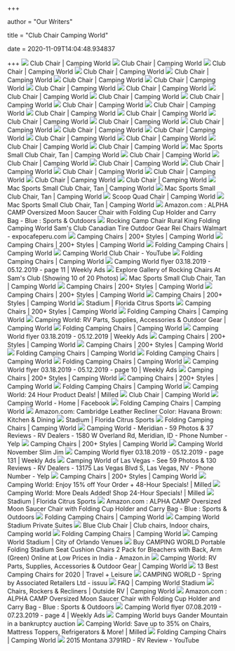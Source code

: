 +++
        
author = "Our Writers"
        
title = "Club Chair Camping World"
        
date = 2020-11-09T14:04:48.934837
        
+++
[ ![](https://www.campingworld.com/dw/image/v2/BCJK_PRD/on/demandware.static/-/Sites-global-master-catalog/default/dw59f500d7/images/large/623443_BRWN_1.jpg?sw=1350&sh=1000&sm=fit)](https://www.campingworld.com/dw/image/v2/BCJK_PRD/on/demandware.static/-/Sites-global-master-catalog/default/dw59f500d7/images/large/623443_BRWN_1.jpg?sw=1350&sh=1000&sm=fit) Club Chair | Camping World
[ ![](https://www.campingworld.com/dw/image/v2/BCJK_PRD/on/demandware.static/-/Sites-global-master-catalog/default/dw022025c1/images/large/623443_TAN_1.jpg?sw=1350&sh=1000&sm=fit)](https://www.campingworld.com/dw/image/v2/BCJK_PRD/on/demandware.static/-/Sites-global-master-catalog/default/dw022025c1/images/large/623443_TAN_1.jpg?sw=1350&sh=1000&sm=fit) Club Chair | Camping World
[ ![](https://www.campingworld.com/dw/image/v2/BCJK_PRD/on/demandware.static/-/Sites-global-master-catalog/default/dw5bf5eb35/images/large/623443_GGRR_1.jpg?sw=1350&sh=1000&sm=fit)](https://www.campingworld.com/dw/image/v2/BCJK_PRD/on/demandware.static/-/Sites-global-master-catalog/default/dw5bf5eb35/images/large/623443_GGRR_1.jpg?sw=1350&sh=1000&sm=fit) Club Chair | Camping World
[ ![](https://www.campingworld.com/dw/image/v2/BCJK_PRD/on/demandware.static/-/Sites-global-master-catalog/default/dwe7fc1030/images/large/623443_BRWN_2.jpg?sw=1350&sh=1000&sm=fit)](https://www.campingworld.com/dw/image/v2/BCJK_PRD/on/demandware.static/-/Sites-global-master-catalog/default/dwe7fc1030/images/large/623443_BRWN_2.jpg?sw=1350&sh=1000&sm=fit) Club Chair | Camping World
[ ![](https://www.campingworld.com/dw/image/v2/BCJK_PRD/on/demandware.static/-/Sites-global-master-catalog/default/dw6a6948a8/images/large/623443_GGRR_2.jpg?sw=1350&sh=1000&sm=fit)](https://www.campingworld.com/dw/image/v2/BCJK_PRD/on/demandware.static/-/Sites-global-master-catalog/default/dw6a6948a8/images/large/623443_GGRR_2.jpg?sw=1350&sh=1000&sm=fit) Club Chair | Camping World
[ ![](https://www.campingworld.com/dw/image/v2/BCJK_PRD/on/demandware.static/-/Sites-global-master-catalog/default/dw79ff0ae6/images/large/623443_NAVY_1.jpg?sw=1350&sh=1000&sm=fit)](https://www.campingworld.com/dw/image/v2/BCJK_PRD/on/demandware.static/-/Sites-global-master-catalog/default/dw79ff0ae6/images/large/623443_NAVY_1.jpg?sw=1350&sh=1000&sm=fit) Club Chair | Camping World
[ ![](https://www.campingworld.com/dw/image/v2/BCJK_PRD/on/demandware.static/-/Sites-global-master-catalog/default/dw730a0831/images/large/623443_BRWN_6.jpg?sw=1350&sh=1000&sm=fit)](https://www.campingworld.com/dw/image/v2/BCJK_PRD/on/demandware.static/-/Sites-global-master-catalog/default/dw730a0831/images/large/623443_BRWN_6.jpg?sw=1350&sh=1000&sm=fit) Club Chair | Camping World
[ ![](https://www.campingworld.com/dw/image/v2/BCJK_PRD/on/demandware.static/-/Sites-global-master-catalog/default/dw3d6980c0/images/large/623443_BRWN_4.jpg?sw=1350&sh=1000&sm=fit)](https://www.campingworld.com/dw/image/v2/BCJK_PRD/on/demandware.static/-/Sites-global-master-catalog/default/dw3d6980c0/images/large/623443_BRWN_4.jpg?sw=1350&sh=1000&sm=fit) Club Chair | Camping World
[ ![](https://www.campingworld.com/dw/image/v2/BCJK_PRD/on/demandware.static/-/Sites-global-master-catalog/default/dw375e4442/images/large/623443_BRWN_8.jpg?sw=1350&sh=1000&sm=fit)](https://www.campingworld.com/dw/image/v2/BCJK_PRD/on/demandware.static/-/Sites-global-master-catalog/default/dw375e4442/images/large/623443_BRWN_8.jpg?sw=1350&sh=1000&sm=fit) Club Chair | Camping World
[ ![](https://www.campingworld.com/dw/image/v2/BCJK_PRD/on/demandware.static/-/Sites-global-master-catalog/default/dw1173c840/images/large/623443_GGRR_3.jpg?sw=1350&sh=1000&sm=fit)](https://www.campingworld.com/dw/image/v2/BCJK_PRD/on/demandware.static/-/Sites-global-master-catalog/default/dw1173c840/images/large/623443_GGRR_3.jpg?sw=1350&sh=1000&sm=fit) Club Chair | Camping World
[ ![](https://www.campingworld.com/dw/image/v2/BCJK_PRD/on/demandware.static/-/Sites-global-master-catalog/default/dw4a2ba415/images/large/623443_GREE_3.jpg?sw=1350&sh=1000&sm=fit)](https://www.campingworld.com/dw/image/v2/BCJK_PRD/on/demandware.static/-/Sites-global-master-catalog/default/dw4a2ba415/images/large/623443_GREE_3.jpg?sw=1350&sh=1000&sm=fit) Club Chair | Camping World
[ ![](https://www.campingworld.com/dw/image/v2/BCJK_PRD/on/demandware.static/-/Sites-global-master-catalog/default/dw8b4c5bc7/images/large/623443_NAVY_4.jpg?sw=1350&sh=1000&sm=fit)](https://www.campingworld.com/dw/image/v2/BCJK_PRD/on/demandware.static/-/Sites-global-master-catalog/default/dw8b4c5bc7/images/large/623443_NAVY_4.jpg?sw=1350&sh=1000&sm=fit) Club Chair | Camping World
[ ![](https://www.campingworld.com/dw/image/v2/BCJK_PRD/on/demandware.static/-/Sites-global-master-catalog/default/dw1227d55a/images/large/623443_GGRR_6.jpg?sw=1350&sh=1000&sm=fit)](https://www.campingworld.com/dw/image/v2/BCJK_PRD/on/demandware.static/-/Sites-global-master-catalog/default/dw1227d55a/images/large/623443_GGRR_6.jpg?sw=1350&sh=1000&sm=fit) Club Chair | Camping World
[ ![](https://www.campingworld.com/dw/image/v2/BCJK_PRD/on/demandware.static/-/Sites-global-master-catalog/default/dwdf49f18f/images/large/623443_NAVY_3.jpg?sw=1350&sh=1000&sm=fit)](https://www.campingworld.com/dw/image/v2/BCJK_PRD/on/demandware.static/-/Sites-global-master-catalog/default/dwdf49f18f/images/large/623443_NAVY_3.jpg?sw=1350&sh=1000&sm=fit) Club Chair | Camping World
[ ![](https://www.campingworld.com/dw/image/v2/BCJK_PRD/on/demandware.static/-/Sites-global-master-catalog/default/dw9806dd27/images/large/623443_BRWN_7.jpg?sw=1350&sh=1000&sm=fit)](https://www.campingworld.com/dw/image/v2/BCJK_PRD/on/demandware.static/-/Sites-global-master-catalog/default/dw9806dd27/images/large/623443_BRWN_7.jpg?sw=1350&sh=1000&sm=fit) Club Chair | Camping World
[ ![](https://www.campingworld.com/dw/image/v2/BCJK_PRD/on/demandware.static/-/Sites-global-master-catalog/default/dw08369fd6/images/large/623443_GREE_2.jpg?sw=1350&sh=1000&sm=fit)](https://www.campingworld.com/dw/image/v2/BCJK_PRD/on/demandware.static/-/Sites-global-master-catalog/default/dw08369fd6/images/large/623443_GREE_2.jpg?sw=1350&sh=1000&sm=fit) Club Chair | Camping World
[ ![](https://www.campingworld.com/dw/image/v2/BCJK_PRD/on/demandware.static/-/Sites-global-master-catalog/default/dw8c6056f9/images/large/623443_GGRR_9.jpg?sw=1350&sh=1000&sm=fit)](https://www.campingworld.com/dw/image/v2/BCJK_PRD/on/demandware.static/-/Sites-global-master-catalog/default/dw8c6056f9/images/large/623443_GGRR_9.jpg?sw=1350&sh=1000&sm=fit) Club Chair | Camping World
[ ![](https://www.campingworld.com/dw/image/v2/BCJK_PRD/on/demandware.static/-/Sites-global-master-catalog/default/dwf4f47169/images/large/623443_BRWN_5.jpg?sw=1350&sh=1000&sm=fit)](https://www.campingworld.com/dw/image/v2/BCJK_PRD/on/demandware.static/-/Sites-global-master-catalog/default/dwf4f47169/images/large/623443_BRWN_5.jpg?sw=1350&sh=1000&sm=fit) Club Chair | Camping World
[ ![](https://www.campingworld.com/dw/image/v2/BCJK_PRD/on/demandware.static/-/Sites-global-master-catalog/default/dw43d37d2e/images/large/623443_GGRR_7.jpg?sw=1350&sh=1000&sm=fit)](https://www.campingworld.com/dw/image/v2/BCJK_PRD/on/demandware.static/-/Sites-global-master-catalog/default/dw43d37d2e/images/large/623443_GGRR_7.jpg?sw=1350&sh=1000&sm=fit) Club Chair | Camping World
[ ![](https://www.campingworld.com/dw/image/v2/BCJK_PRD/on/demandware.static/-/Sites-global-master-catalog/default/dw4b1159b4/images/large/623443_GGRR_8.jpg?sw=1350&sh=1000&sm=fit)](https://www.campingworld.com/dw/image/v2/BCJK_PRD/on/demandware.static/-/Sites-global-master-catalog/default/dw4b1159b4/images/large/623443_GGRR_8.jpg?sw=1350&sh=1000&sm=fit) Club Chair | Camping World
[ ![](https://www.campingworld.com/dw/image/v2/BCJK_PRD/on/demandware.static/-/Sites-global-master-catalog/default/dw5861e94f/images/large/623443_GREE_7.jpg?sw=1350&sh=1000&sm=fit)](https://www.campingworld.com/dw/image/v2/BCJK_PRD/on/demandware.static/-/Sites-global-master-catalog/default/dw5861e94f/images/large/623443_GREE_7.jpg?sw=1350&sh=1000&sm=fit) Club Chair | Camping World
[ ![](https://www.campingworld.com/dw/image/v2/BCJK_PRD/on/demandware.static/-/Sites-global-master-catalog/default/dw9778bb66/images/large/623443_GGRR_10.jpg?sw=1350&sh=1000&sm=fit)](https://www.campingworld.com/dw/image/v2/BCJK_PRD/on/demandware.static/-/Sites-global-master-catalog/default/dw9778bb66/images/large/623443_GGRR_10.jpg?sw=1350&sh=1000&sm=fit) Club Chair | Camping World
[ ![](https://www.campingworld.com/dw/image/v2/BCJK_PRD/on/demandware.static/-/Sites-global-master-catalog/default/dw6b85352c/images/large/623443_NAVY_5.jpg?sw=1350&sh=1000&sm=fit)](https://www.campingworld.com/dw/image/v2/BCJK_PRD/on/demandware.static/-/Sites-global-master-catalog/default/dw6b85352c/images/large/623443_NAVY_5.jpg?sw=1350&sh=1000&sm=fit) Club Chair | Camping World
[ ![](https://www.campingworld.com/dw/image/v2/BCJK_PRD/on/demandware.static/-/Sites-global-master-catalog/default/dwd7a716cc/images/large/623443_NAVY_6.jpg?sw=1350&sh=1000&sm=fit)](https://www.campingworld.com/dw/image/v2/BCJK_PRD/on/demandware.static/-/Sites-global-master-catalog/default/dwd7a716cc/images/large/623443_NAVY_6.jpg?sw=1350&sh=1000&sm=fit) Club Chair | Camping World
[ ![](https://www.campingworld.com/dw/image/v2/BCJK_PRD/on/demandware.static/-/Sites-global-master-catalog/default/dw8b2d96b7/images/large/623443_GREE_8.jpg?sw=1350&sh=1000&sm=fit)](https://www.campingworld.com/dw/image/v2/BCJK_PRD/on/demandware.static/-/Sites-global-master-catalog/default/dw8b2d96b7/images/large/623443_GREE_8.jpg?sw=1350&sh=1000&sm=fit) Club Chair | Camping World
[ ![](https://www.campingworld.com/dw/image/v2/BCJK_PRD/on/demandware.static/-/Sites-global-master-catalog/default/dw699a042a/images/large/623472_TAN_1.jpg?sw=600&sh=600&sm=fit)](https://www.campingworld.com/dw/image/v2/BCJK_PRD/on/demandware.static/-/Sites-global-master-catalog/default/dw699a042a/images/large/623472_TAN_1.jpg?sw=600&sh=600&sm=fit) Mac Sports Small Club Chair, Tan | Camping World
[ ![](https://www.campingworld.com/dw/image/v2/BCJK_PRD/on/demandware.static/-/Sites-global-master-catalog/default/dweaf36123/images/large/623443_BRWN_9.jpg?sw=1350&sh=1000&sm=fit)](https://www.campingworld.com/dw/image/v2/BCJK_PRD/on/demandware.static/-/Sites-global-master-catalog/default/dweaf36123/images/large/623443_BRWN_9.jpg?sw=1350&sh=1000&sm=fit) Club Chair | Camping World
[ ![](https://www.campingworld.com/dw/image/v2/BCJK_PRD/on/demandware.static/-/Sites-global-master-catalog/default/dw8e481f28/images/large/623443_GGRR_5.jpg?sw=1350&sh=1000&sm=fit)](https://www.campingworld.com/dw/image/v2/BCJK_PRD/on/demandware.static/-/Sites-global-master-catalog/default/dw8e481f28/images/large/623443_GGRR_5.jpg?sw=1350&sh=1000&sm=fit) Club Chair | Camping World
[ ![](https://www.campingworld.com/dw/image/v2/BCJK_PRD/on/demandware.static/-/Sites-global-master-catalog/default/dw012947c1/images/large/623443_BRWN_3.jpg?sw=1350&sh=1000&sm=fit)](https://www.campingworld.com/dw/image/v2/BCJK_PRD/on/demandware.static/-/Sites-global-master-catalog/default/dw012947c1/images/large/623443_BRWN_3.jpg?sw=1350&sh=1000&sm=fit) Club Chair | Camping World
[ ![](https://www.campingworld.com/dw/image/v2/BCJK_PRD/on/demandware.static/-/Sites-global-master-catalog/default/dw1b4dd30e/images/large/623443_GREE_4.jpg?sw=1350&sh=1000&sm=fit)](https://www.campingworld.com/dw/image/v2/BCJK_PRD/on/demandware.static/-/Sites-global-master-catalog/default/dw1b4dd30e/images/large/623443_GREE_4.jpg?sw=1350&sh=1000&sm=fit) Club Chair | Camping World
[ ![](https://www.campingworld.com/dw/image/v2/BCJK_PRD/on/demandware.static/-/Sites-global-master-catalog/default/dwdbacbace/images/large/623443_GGRR_4.jpg?sw=1350&sh=1000&sm=fit)](https://www.campingworld.com/dw/image/v2/BCJK_PRD/on/demandware.static/-/Sites-global-master-catalog/default/dwdbacbace/images/large/623443_GGRR_4.jpg?sw=1350&sh=1000&sm=fit) Club Chair | Camping World
[ ![](https://www.campingworld.com/dw/image/v2/BCJK_PRD/on/demandware.static/-/Sites-global-master-catalog/default/dwb11db39f/images/large/623443_GREE_6.jpg?sw=1350&sh=1000&sm=fit)](https://www.campingworld.com/dw/image/v2/BCJK_PRD/on/demandware.static/-/Sites-global-master-catalog/default/dwb11db39f/images/large/623443_GREE_6.jpg?sw=1350&sh=1000&sm=fit) Club Chair | Camping World
[ ![](https://www.campingworld.com/dw/image/v2/BCJK_PRD/on/demandware.static/-/Sites-global-master-catalog/default/dwaf37804f/images/large/623443_TAN_2.jpg?sw=1350&sh=1000&sm=fit)](https://www.campingworld.com/dw/image/v2/BCJK_PRD/on/demandware.static/-/Sites-global-master-catalog/default/dwaf37804f/images/large/623443_TAN_2.jpg?sw=1350&sh=1000&sm=fit) Club Chair | Camping World
[ ![](https://www.campingworld.com/dw/image/v2/BCJK_PRD/on/demandware.static/-/Sites-global-master-catalog/default/dw014d3854/images/large/623443_GREE_5.jpg?sw=1350&sh=1000&sm=fit)](https://www.campingworld.com/dw/image/v2/BCJK_PRD/on/demandware.static/-/Sites-global-master-catalog/default/dw014d3854/images/large/623443_GREE_5.jpg?sw=1350&sh=1000&sm=fit) Club Chair | Camping World
[ ![](https://www.campingworld.com/dw/image/v2/BCJK_PRD/on/demandware.static/-/Sites-global-master-catalog/default/dwcc6fcc47/images/large/623472_TAN_2.jpg?sw=1350&sh=1000&sm=fit)](https://www.campingworld.com/dw/image/v2/BCJK_PRD/on/demandware.static/-/Sites-global-master-catalog/default/dwcc6fcc47/images/large/623472_TAN_2.jpg?sw=1350&sh=1000&sm=fit) Mac Sports Small Club Chair, Tan | Camping World
[ ![](https://www.campingworld.com/dw/image/v2/BCJK_PRD/on/demandware.static/-/Sites-global-master-catalog/default/dwcc6930cc/images/large/623472_TAN_3.jpg?sw=1350&sh=1000&sm=fit)](https://www.campingworld.com/dw/image/v2/BCJK_PRD/on/demandware.static/-/Sites-global-master-catalog/default/dwcc6930cc/images/large/623472_TAN_3.jpg?sw=1350&sh=1000&sm=fit) Mac Sports Small Club Chair, Tan | Camping World
[ ![](https://www.campingworld.com/dw/image/v2/BCJK_PRD/on/demandware.static/-/Sites-global-master-catalog/default/dw0825e9f3/images/large/278387_BLUEGRAY_1.jpg?sw=600&sh=600&sm=fit)](https://www.campingworld.com/dw/image/v2/BCJK_PRD/on/demandware.static/-/Sites-global-master-catalog/default/dw0825e9f3/images/large/278387_BLUEGRAY_1.jpg?sw=600&sh=600&sm=fit) Scoop Quad Chair | Camping World
[ ![](https://www.campingworld.com/dw/image/v2/BCJK_PRD/on/demandware.static/-/Sites-global-master-catalog/default/dw6d584538/images/large/623472_TAN_4.jpg?sw=1350&sh=1000&sm=fit)](https://www.campingworld.com/dw/image/v2/BCJK_PRD/on/demandware.static/-/Sites-global-master-catalog/default/dw6d584538/images/large/623472_TAN_4.jpg?sw=1350&sh=1000&sm=fit) Mac Sports Small Club Chair, Tan | Camping World
[ ![](https://images-na.ssl-images-amazon.com/images/I/81E9q7ORMcL._AC_SL1500_.jpg)](https://images-na.ssl-images-amazon.com/images/I/81E9q7ORMcL._AC_SL1500_.jpg) Amazon.com : ALPHA CAMP Oversized Moon Saucer Chair with Folding Cup Holder  and Carry Bag - Blue : Sports & Outdoors
[ ![](https://www.expocafeperu.com/w/2019/12/rocking-camp-chair-rural-king-folding-rocking-chair-camping-world-camping-rocking-chair-sams-club-rocking-camping-chair-canadian-tire.jpg)](https://www.expocafeperu.com/w/2019/12/rocking-camp-chair-rural-king-folding-rocking-chair-camping-world-camping-rocking-chair-sams-club-rocking-camping-chair-canadian-tire.jpg) Rocking Camp Chair Rural King Folding Camping World Sam's Club Canadian  Tire Outdoor Gear Rei Chairs Walmart - expocafeperu.com
[ ![](https://www.campingworld.com/dw/image/v2/BCJK_PRD/on/demandware.static/-/Sites-global-master-catalog/default/dwb18b0319/images/large/623470_GREE_1.jpg?sw=195&sh=195&sm=fit)](https://www.campingworld.com/dw/image/v2/BCJK_PRD/on/demandware.static/-/Sites-global-master-catalog/default/dwb18b0319/images/large/623470_GREE_1.jpg?sw=195&sh=195&sm=fit) Camping Chairs | 200+ Styles | Camping World
[ ![](https://www.campingworld.com/dw/image/v2/BCJK_PRD/on/demandware.static/-/Sites-global-master-catalog/default/dw54bfed54/images/large/669297_BLUE_1.jpg?sw=195&sh=195&sm=fit)](https://www.campingworld.com/dw/image/v2/BCJK_PRD/on/demandware.static/-/Sites-global-master-catalog/default/dw54bfed54/images/large/669297_BLUE_1.jpg?sw=195&sh=195&sm=fit) Camping Chairs | 200+ Styles | Camping World
[ ![](https://www.campingworld.com/dw/image/v2/BCJK_PRD/on/demandware.static/-/Sites-global-master-catalog/default/dwd9227fc2/images/large/623320_TAN_1.jpg?sw=195&sh=195&sm=fit)](https://www.campingworld.com/dw/image/v2/BCJK_PRD/on/demandware.static/-/Sites-global-master-catalog/default/dwd9227fc2/images/large/623320_TAN_1.jpg?sw=195&sh=195&sm=fit) Folding Camping Chairs | Camping World
[ ![](https://i.ytimg.com/vi/zwWDv_5YprA/hqdefault.jpg)](https://i.ytimg.com/vi/zwWDv_5YprA/hqdefault.jpg) Camping World Club Chair - YouTube
[ ![](https://www.campingworld.com/dw/image/v2/BCJK_PRD/on/demandware.static/-/Sites-global-master-catalog/default/dwc9d8f871/images/large/670143_BLUE_1.jpg?sw=195&sh=195&sm=fit)](https://www.campingworld.com/dw/image/v2/BCJK_PRD/on/demandware.static/-/Sites-global-master-catalog/default/dwc9d8f871/images/large/670143_BLUE_1.jpg?sw=195&sh=195&sm=fit) Folding Camping Chairs | Camping World
[ ![](https://weekly-ads.us/public/gimg/8/2/1/3/0/4/821304-900-100000.jpg)](https://weekly-ads.us/public/gimg/8/2/1/3/0/4/821304-900-100000.jpg) Camping World flyer 03.18.2019 - 05.12.2019 - page 11 | Weekly Ads
[ ![](https://www.drawzit.com/wp-content/uploads/2018/08/most-recent-summit-rocker-direcsource-ltd-100385-camping-world-within-rocking-chairs-at-sams-club.jpg)](https://www.drawzit.com/wp-content/uploads/2018/08/most-recent-summit-rocker-direcsource-ltd-100385-camping-world-within-rocking-chairs-at-sams-club.jpg) Explore Gallery of Rocking Chairs At Sam's Club (Showing 10 of 20 Photos)
[ ![](https://www.campingworld.com/dw/image/v2/BCJK_PRD/on/demandware.static/-/Sites-global-master-catalog/default/dw96fed714/images/large/623472_TAN_5.jpg?sw=1350&sh=1000&sm=fit)](https://www.campingworld.com/dw/image/v2/BCJK_PRD/on/demandware.static/-/Sites-global-master-catalog/default/dw96fed714/images/large/623472_TAN_5.jpg?sw=1350&sh=1000&sm=fit) Mac Sports Small Club Chair, Tan | Camping World
[ ![](https://www.campingworld.com/dw/image/v2/BCJK_PRD/on/demandware.static/-/Sites-global-master-catalog/default/dw3837b258/images/large/629913_CINNAMON_1.jpg?sw=195&sh=195&sm=fit)](https://www.campingworld.com/dw/image/v2/BCJK_PRD/on/demandware.static/-/Sites-global-master-catalog/default/dw3837b258/images/large/629913_CINNAMON_1.jpg?sw=195&sh=195&sm=fit) Camping Chairs | 200+ Styles | Camping World
[ ![](https://www.campingworld.com/dw/image/v2/BCJK_PRD/on/demandware.static/-/Sites-global-master-catalog/default/dwf90ac297/images/large/643991_BLUEGRAY_1.jpg?sw=195&sh=195&sm=fit)](https://www.campingworld.com/dw/image/v2/BCJK_PRD/on/demandware.static/-/Sites-global-master-catalog/default/dwf90ac297/images/large/643991_BLUEGRAY_1.jpg?sw=195&sh=195&sm=fit) Camping Chairs | 200+ Styles | Camping World
[ ![](https://www.campingworld.com/dw/image/v2/BCJK_PRD/on/demandware.static/-/Sites-global-master-catalog/default/dwdbae1012/images/large/623355_TAN_1.jpg?sw=195&sh=195&sm=fit)](https://www.campingworld.com/dw/image/v2/BCJK_PRD/on/demandware.static/-/Sites-global-master-catalog/default/dwdbae1012/images/large/623355_TAN_1.jpg?sw=195&sh=195&sm=fit) Camping Chairs | 200+ Styles | Camping World
[ ![](https://floridacitrussports.com/wp-content/uploads/2016/06/Camping-World-Stadium-Primary-PMS-2935-Blue_thumb-1024x512.jpg)](https://floridacitrussports.com/wp-content/uploads/2016/06/Camping-World-Stadium-Primary-PMS-2935-Blue_thumb-1024x512.jpg) Stadium | Florida Citrus Sports
[ ![](https://www.campingworld.com/dw/image/v2/BCJK_PRD/on/demandware.static/-/Sites-global-master-catalog/default/dw38f60cba/images/large/643990_1.jpg?sw=195&sh=195&sm=fit)](https://www.campingworld.com/dw/image/v2/BCJK_PRD/on/demandware.static/-/Sites-global-master-catalog/default/dw38f60cba/images/large/643990_1.jpg?sw=195&sh=195&sm=fit) Camping Chairs | 200+ Styles | Camping World
[ ![](https://www.campingworld.com/dw/image/v2/BCJK_PRD/on/demandware.static/-/Sites-global-master-catalog/default/dw7e7fc26f/images/large/643993_GREY_1.jpg?sw=195&sh=195&sm=fit)](https://www.campingworld.com/dw/image/v2/BCJK_PRD/on/demandware.static/-/Sites-global-master-catalog/default/dw7e7fc26f/images/large/643993_GREY_1.jpg?sw=195&sh=195&sm=fit) Folding Camping Chairs | Camping World
[ ![](https://www.campingworld.com/on/demandware.static/-/Sites-CampingWorld-Library/default/dwe0d70e52/images/landing-pages/Portal/051520/products-2.png)](https://www.campingworld.com/on/demandware.static/-/Sites-CampingWorld-Library/default/dwe0d70e52/images/landing-pages/Portal/051520/products-2.png) Camping World: RV Parts, Supplies, Accessories & Outdoor Gear | Camping  World
[ ![](https://www.campingworld.com/dw/image/v2/BCJK_PRD/on/demandware.static/-/Sites-global-master-catalog/default/dw1d8b4156/images/large/669285_OXBLOODNAVY_1.jpg?sw=195&sh=195&sm=fit)](https://www.campingworld.com/dw/image/v2/BCJK_PRD/on/demandware.static/-/Sites-global-master-catalog/default/dw1d8b4156/images/large/669285_OXBLOODNAVY_1.jpg?sw=195&sh=195&sm=fit) Folding Camping Chairs | Camping World
[ ![](https://weekly-ads.us/public/gimg/8/2/1/3/0/5/821305-900-100000.jpg)](https://weekly-ads.us/public/gimg/8/2/1/3/0/5/821305-900-100000.jpg) Camping World flyer 03.18.2019 - 05.12.2019 | Weekly Ads
[ ![](https://www.campingworld.com/dw/image/v2/BCJK_PRD/on/demandware.static/-/Sites-global-master-catalog/default/dw85aeba1f/images/large/629908_BLACKGRAY_1.jpg?sw=195&sh=195&sm=fit)](https://www.campingworld.com/dw/image/v2/BCJK_PRD/on/demandware.static/-/Sites-global-master-catalog/default/dw85aeba1f/images/large/629908_BLACKGRAY_1.jpg?sw=195&sh=195&sm=fit) Camping Chairs | 200+ Styles | Camping World
[ ![](https://www.campingworld.com/dw/image/v2/BCJK_PRD/on/demandware.static/-/Sites-global-master-catalog/default/dwe0d22497/images/large/670146_PINK_1.jpg?sw=195&sh=195&sm=fit)](https://www.campingworld.com/dw/image/v2/BCJK_PRD/on/demandware.static/-/Sites-global-master-catalog/default/dwe0d22497/images/large/670146_PINK_1.jpg?sw=195&sh=195&sm=fit) Camping Chairs | 200+ Styles | Camping World
[ ![](https://www.campingworld.com/dw/image/v2/BCJK_PRD/on/demandware.static/-/Sites-global-master-catalog/default/dw09b108af/images/large/118970_BLUEWHITE_1.jpg?sw=195&sh=195&sm=fit)](https://www.campingworld.com/dw/image/v2/BCJK_PRD/on/demandware.static/-/Sites-global-master-catalog/default/dw09b108af/images/large/118970_BLUEWHITE_1.jpg?sw=195&sh=195&sm=fit) Folding Camping Chairs | Camping World
[ ![](https://www.campingworld.com/dw/image/v2/BCJK_PRD/on/demandware.static/-/Sites-global-master-catalog/default/dw0e509897/images/large/651313_GREE_1.jpg?sw=195&sh=195&sm=fit)](https://www.campingworld.com/dw/image/v2/BCJK_PRD/on/demandware.static/-/Sites-global-master-catalog/default/dw0e509897/images/large/651313_GREE_1.jpg?sw=195&sh=195&sm=fit) Folding Camping Chairs | Camping World
[ ![](https://www.campingworld.com/dw/image/v2/BCJK_PRD/on/demandware.static/-/Sites-global-master-catalog/default/dw891fc175/images/large/623314_BLACKGRAY_1.jpg?sw=195&sh=195&sm=fit)](https://www.campingworld.com/dw/image/v2/BCJK_PRD/on/demandware.static/-/Sites-global-master-catalog/default/dw891fc175/images/large/623314_BLACKGRAY_1.jpg?sw=195&sh=195&sm=fit) Folding Camping Chairs | Camping World
[ ![](https://weekly-ads.us/public/gimg/8/2/1/3/0/3/821303-900-100000.jpg)](https://weekly-ads.us/public/gimg/8/2/1/3/0/3/821303-900-100000.jpg) Camping World flyer 03.18.2019 - 05.12.2019 - page 10 | Weekly Ads
[ ![](https://www.campingworld.com/dw/image/v2/BCJK_PRD/on/demandware.static/-/Sites-global-master-catalog/default/dw890e8756/images/large/644007_BLUE_1.jpg?sw=195&sh=195&sm=fit)](https://www.campingworld.com/dw/image/v2/BCJK_PRD/on/demandware.static/-/Sites-global-master-catalog/default/dw890e8756/images/large/644007_BLUE_1.jpg?sw=195&sh=195&sm=fit) Camping Chairs | 200+ Styles | Camping World
[ ![](https://www.campingworld.com/dw/image/v2/BCJK_PRD/on/demandware.static/-/Sites-global-master-catalog/default/dw7049f9a7/images/large/623349_BURG_1.jpg?sw=195&sh=195&sm=fit)](https://www.campingworld.com/dw/image/v2/BCJK_PRD/on/demandware.static/-/Sites-global-master-catalog/default/dw7049f9a7/images/large/623349_BURG_1.jpg?sw=195&sh=195&sm=fit) Camping Chairs | 200+ Styles | Camping World
[ ![](https://www.campingworld.com/dw/image/v2/BCJK_PRD/on/demandware.static/-/Sites-global-master-catalog/default/dw88b434aa/images/large/670173_NAVYTAN_1.jpg?sw=195&sh=195&sm=fit)](https://www.campingworld.com/dw/image/v2/BCJK_PRD/on/demandware.static/-/Sites-global-master-catalog/default/dw88b434aa/images/large/670173_NAVYTAN_1.jpg?sw=195&sh=195&sm=fit) Folding Camping Chairs | Camping World
[ ![](https://images.milled.com/2018-08-27/RXNUG78YVPtOQ0nk/c@2x.jpg)](https://images.milled.com/2018-08-27/RXNUG78YVPtOQ0nk/c@2x.jpg) Camping World: 24 Hour Product Deals! | Milled
[ ![](https://photos-us.bazaarvoice.com/photo/2/cGhvdG86Y2FtcGluZ3dvcmxk/dc9c5667-cc11-5b9a-b97d-404ef1bdd727)](https://photos-us.bazaarvoice.com/photo/2/cGhvdG86Y2FtcGluZ3dvcmxk/dc9c5667-cc11-5b9a-b97d-404ef1bdd727) Club Chair | Camping World
[ ![](https://lookaside.fbsbx.com/lookaside/crawler/media/?media_id=2807468889496820)](https://lookaside.fbsbx.com/lookaside/crawler/media/?media_id=2807468889496820) Camping World - Home | Facebook
[ ![](https://www.campingworld.com/dw/image/v2/BCJK_PRD/on/demandware.static/-/Sites-global-master-catalog/default/dwd9f73cda/images/large/669294_NAVYGRAY_1.jpg?sw=195&sh=195&sm=fit)](https://www.campingworld.com/dw/image/v2/BCJK_PRD/on/demandware.static/-/Sites-global-master-catalog/default/dwd9f73cda/images/large/669294_NAVYGRAY_1.jpg?sw=195&sh=195&sm=fit) Folding Camping Chairs | Camping World
[ ![](https://images-na.ssl-images-amazon.com/images/I/617KYtXXxVL._AC_SL1000_.jpg)](https://images-na.ssl-images-amazon.com/images/I/617KYtXXxVL._AC_SL1000_.jpg) Amazon.com: Cambridge Leather Recliner Color: Havana Brown: Kitchen & Dining
[ ![](https://floridacitrussports.com/wp-content/uploads/2019/10/2019-20-Camping-World-Stadium-Map_Icons_No-Key-600x598.png)](https://floridacitrussports.com/wp-content/uploads/2019/10/2019-20-Camping-World-Stadium-Map_Icons_No-Key-600x598.png) Stadium | Florida Citrus Sports
[ ![](https://www.campingworld.com/dw/image/v2/BCJK_PRD/on/demandware.static/-/Sites-global-master-catalog/default/dwccfc0b23/images/large/669290_BLUEGRAY_1.jpg?sw=195&sh=195&sm=fit)](https://www.campingworld.com/dw/image/v2/BCJK_PRD/on/demandware.static/-/Sites-global-master-catalog/default/dwccfc0b23/images/large/669290_BLUEGRAY_1.jpg?sw=195&sh=195&sm=fit) Folding Camping Chairs | Camping World
[ ![](https://s3-media3.fl.yelpcdn.com/bphoto/InHtS5rSQtQONlYNM-PG9w/ls.jpg)](https://s3-media3.fl.yelpcdn.com/bphoto/InHtS5rSQtQONlYNM-PG9w/ls.jpg) Camping World - Meridian - 59 Photos & 37 Reviews - RV Dealers - 1580 W  Overland Rd, Meridian, ID - Phone Number - Yelp
[ ![](https://www.campingworld.com/dw/image/v2/BCJK_PRD/on/demandware.static/-/Sites-global-master-catalog/default/dw420cba0f/images/large/629915_BLUE_1.jpg?sw=195&sh=195&sm=fit)](https://www.campingworld.com/dw/image/v2/BCJK_PRD/on/demandware.static/-/Sites-global-master-catalog/default/dw420cba0f/images/large/629915_BLUE_1.jpg?sw=195&sh=195&sm=fit) Camping Chairs | 200+ Styles | Camping World
[ ![](https://cloud.3dissue.com/101034/172727/201803/CW-NOV-SlimJim/files/assets/cover/1.jpg)](https://cloud.3dissue.com/101034/172727/201803/CW-NOV-SlimJim/files/assets/cover/1.jpg) Camping World November Slim Jim
[ ![](https://weekly-ads.us/public/gimg/8/2/1/4/2/4/821424-900-100000.jpg)](https://weekly-ads.us/public/gimg/8/2/1/4/2/4/821424-900-100000.jpg) Camping World flyer 03.18.2019 - 05.12.2019 - page 131 | Weekly Ads
[ ![](https://s3-media0.fl.yelpcdn.com/bphoto/Gh5PARFk-9cuejNSQZEa2Q/o.jpg)](https://s3-media0.fl.yelpcdn.com/bphoto/Gh5PARFk-9cuejNSQZEa2Q/o.jpg) Camping World of Las Vegas - See 59 Photos & 130 Reviews - RV Dealers -  13175 Las Vegas Blvd S, Las Vegas, NV - Phone Number - Yelp
[ ![](https://www.campingworld.com/dw/image/v2/BCJK_PRD/on/demandware.static/-/Sites-global-master-catalog/default/dw4975df6a/images/large/623486_BLUE_1.jpg?sw=195&sh=195&sm=fit)](https://www.campingworld.com/dw/image/v2/BCJK_PRD/on/demandware.static/-/Sites-global-master-catalog/default/dw4975df6a/images/large/623486_BLUE_1.jpg?sw=195&sh=195&sm=fit) Camping Chairs | 200+ Styles | Camping World
[ ![](https://images.milled.com/2019-06-03/bEkUT9P7I6-QaiBX/c@2x.jpg)](https://images.milled.com/2019-06-03/bEkUT9P7I6-QaiBX/c@2x.jpg) Camping World: Enjoy 15% off Your Order + 48-Hour Specials! | Milled
[ ![](https://images.milled.com/2019-04-26/_WGtb7ZFBPoCXARx/c@2x.jpg)](https://images.milled.com/2019-04-26/_WGtb7ZFBPoCXARx/c@2x.jpg) Camping World:  More Deals Added! Shop 24-Hour Specials! | Milled
[ ![](https://floridacitrussports.com/wp-content/uploads/2018/12/Virtual-Venue.jpg)](https://floridacitrussports.com/wp-content/uploads/2018/12/Virtual-Venue.jpg) Stadium | Florida Citrus Sports
[ ![](https://images-na.ssl-images-amazon.com/images/I/61AqgY%2BibqL._AC_SX679_.jpg)](https://images-na.ssl-images-amazon.com/images/I/61AqgY%2BibqL._AC_SX679_.jpg) Amazon.com : ALPHA CAMP Oversized Moon Saucer Chair with Folding Cup Holder  and Carry Bag - Blue : Sports & Outdoors
[ ![](https://www.campingworld.com/dw/image/v2/BCJK_PRD/on/demandware.static/-/Sites-global-master-catalog/default/dwf8e19cfd/images/large/211456_ORAN_3.jpg?sw=195&sh=195&sm=fit)](https://www.campingworld.com/dw/image/v2/BCJK_PRD/on/demandware.static/-/Sites-global-master-catalog/default/dwf8e19cfd/images/large/211456_ORAN_3.jpg?sw=195&sh=195&sm=fit) Folding Camping Chairs | Camping World
[ ![](https://s3.amazonaws.com/shcdn/suitehop/media/pvp/educational-sections/global-default/suite-details/img-teaser.jpg)](https://s3.amazonaws.com/shcdn/suitehop/media/pvp/educational-sections/global-default/suite-details/img-teaser.jpg) Camping World Stadium Private Suites
[ ![](https://i.pinimg.com/originals/03/af/d6/03afd6b425918e8d27ba8a65cabe0185.jpg)](https://i.pinimg.com/originals/03/af/d6/03afd6b425918e8d27ba8a65cabe0185.jpg) Blue Club Chair | Club chairs, Indoor chairs, Camping world
[ ![](https://www.campingworld.com/dw/image/v2/BCJK_PRD/on/demandware.static/-/Sites-global-master-catalog/default/dw126f5107/images/large/669284_BLUEGRAY_1.jpg?sw=195&sh=195&sm=fit)](https://www.campingworld.com/dw/image/v2/BCJK_PRD/on/demandware.static/-/Sites-global-master-catalog/default/dw126f5107/images/large/669284_BLUEGRAY_1.jpg?sw=195&sh=195&sm=fit) Folding Camping Chairs | Camping World
[ ![](http://www.cityoforlando.net/venues/wp-content/uploads/sites/2/2014/02/Orlando-City-3.8.15-MLS-season-opener-at-Citrus-Bowl.jpg)](http://www.cityoforlando.net/venues/wp-content/uploads/sites/2/2014/02/Orlando-City-3.8.15-MLS-season-opener-at-Citrus-Bowl.jpg) Camping World Stadium | City of Orlando Venues
[ ![](https://images-na.ssl-images-amazon.com/images/I/51dxOLURscL._SL1000_.jpg)](https://images-na.ssl-images-amazon.com/images/I/51dxOLURscL._SL1000_.jpg) Buy CAMPING WORLD Portable Folding Stadium Seat Cushion Chairs 2 Pack for  Bleachers with Back, Arm (Green) Online at Low Prices in India - Amazon.in
[ ![](https://www.campingworld.com/on/demandware.static/-/Sites-CampingWorld-Library/default/dw0aa06073/images/homepage/091620/ad-main-sm.jpg)](https://www.campingworld.com/on/demandware.static/-/Sites-CampingWorld-Library/default/dw0aa06073/images/homepage/091620/ad-main-sm.jpg) Camping World: RV Parts, Supplies, Accessories & Outdoor Gear | Camping  World
[ ![](https://imagesvc.meredithcorp.io/v3/mm/image?url=https%3A%2F%2Fstatic.onecms.io%2Fwp-content%2Fuploads%2Fsites%2F28%2F2020%2F05%2F14%2Ffreeport-park-chu-reclining-folding-zero-gravity-chair-WYFR-CHAIR0520.jpg)](https://imagesvc.meredithcorp.io/v3/mm/image?url=https%3A%2F%2Fstatic.onecms.io%2Fwp-content%2Fuploads%2Fsites%2F28%2F2020%2F05%2F14%2Ffreeport-park-chu-reclining-folding-zero-gravity-chair-WYFR-CHAIR0520.jpg) 13 Best Camping Chairs for 2020 | Travel + Leisure
[ ![](https://image.isu.pub/150818045704-e3f568fd6127721d9aec14ab6a0b1334/jpg/page_1.jpg)](https://image.isu.pub/150818045704-e3f568fd6127721d9aec14ab6a0b1334/jpg/page_1.jpg) CAMPING WORLD - Spring by Associated Retailers Ltd - issuu
[ ![](https://www.campingworldstadium.com/assets/img/CampingWorldStadium_StadiumImage_Meta-31deec1b4b.jpg)](https://www.campingworldstadium.com/assets/img/CampingWorldStadium_StadiumImage_Meta-31deec1b4b.jpg) FAQ | Camping World Stadium
[ ![](https://www.campingworld.com/dw/image/v2/BCJK_PRD/on/demandware.static/-/Sites-global-master-catalog/default/dwaa93e9b9/images/large/669293_GGRR_1.jpg?sw=195&sh=195&sm=fit)](https://www.campingworld.com/dw/image/v2/BCJK_PRD/on/demandware.static/-/Sites-global-master-catalog/default/dwaa93e9b9/images/large/669293_GGRR_1.jpg?sw=195&sh=195&sm=fit) Chairs, Rockers & Recliners | Outside RV | Camping World
[ ![](https://images-na.ssl-images-amazon.com/images/I/61mU3OampgL._AC_SL1131_.jpg)](https://images-na.ssl-images-amazon.com/images/I/61mU3OampgL._AC_SL1131_.jpg) Amazon.com : ALPHA CAMP Oversized Moon Saucer Chair with Folding Cup Holder  and Carry Bag - Blue : Sports & Outdoors
[ ![](https://weekly-ads.us/public/gimg/9/9/1/0/1/2/991012-900-100000.jpg)](https://weekly-ads.us/public/gimg/9/9/1/0/1/2/991012-900-100000.jpg) Camping World flyer 07.08.2019 - 07.23.2019 - page 4 | Weekly Ads
[ ![](https://www.digitalcommerce360.com/wp-content/uploads/2017/05/Marcus-Lemonis-CEO-Camping-World-300x300.jpg)](https://www.digitalcommerce360.com/wp-content/uploads/2017/05/Marcus-Lemonis-CEO-Camping-World-300x300.jpg) Camping World buys Gander Mountain in a bankruptcy auction
[ ![](https://images.milled.com/2018-07-28/ldY_iUvGVkwXAS39/c@2x.jpg)](https://images.milled.com/2018-07-28/ldY_iUvGVkwXAS39/c@2x.jpg) Camping World: Save up to 35% on Chairs, Mattress Toppers, Refrigerators &  More! | Milled
[ ![](https://www.campingworld.com/dw/image/v2/BCJK_PRD/on/demandware.static/-/Sites-global-master-catalog/default/dw1ef24db9/images/large/290241ps_1.jpg?sw=195&sh=195&sm=fit)](https://www.campingworld.com/dw/image/v2/BCJK_PRD/on/demandware.static/-/Sites-global-master-catalog/default/dw1ef24db9/images/large/290241ps_1.jpg?sw=195&sh=195&sm=fit) Folding Camping Chairs | Camping World
[ ![](https://i.ytimg.com/vi/4lVq3qNorvo/hqdefault.jpg)](https://i.ytimg.com/vi/4lVq3qNorvo/hqdefault.jpg) 2015 Montana 3791RD - RV Review - YouTube
